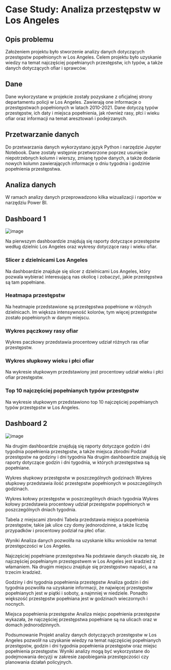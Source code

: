 # Case Study: Analiza przestępstw w Los Angeles
## Opis problemu
Założeniem projektu było stworzenie analizy danych dotyczących przestępstw popełnionych w Los Angeles. Celem projektu było uzyskanie wiedzy na temat najczęściej popełnianych przestępstw, ich typów, a także danych dotyczących ofiar i sprawców.

## Dane
Dane wykorzystane w projekcie zostały pozyskane z oficjalnej strony departamentu policji w Los Angeles. Zawierają one informacje o przestępstwach popełnionych w latach 2010-2021. Dane dotyczą typów przestępstw, ich daty i miejsca popełnienia, jak również rasy, płci i wieku ofiar oraz informacji na temat aresztowań i podejrzanych.

## Przetwarzanie danych
Do przetwarzania danych wykorzystano język Python i narzędzie Jupyter Notebook. Dane zostały wstępnie przetworzone poprzez usunięcie niepotrzebnych kolumn i wierszy, zmianę typów danych, a także dodanie nowych kolumn zawierających informacje o dniu tygodnia i godzinie popełnienia przestępstwa.

## Analiza danych
W ramach analizy danych przeprowadzono kilka wizualizacji i raportów w narzędziu Power BI.

## Dashboard 1

![image](https://user-images.githubusercontent.com/130370888/230990388-c0bd6b92-14ef-4456-80c6-6d6c4a352d28.png)

Na pierwszym dashboardzie znajdują się raporty dotyczące przestępstw według dzielnic Los Angeles oraz wykresy dotyczące rasy i wieku ofiar.

### Slicer z dzielnicami Los Angeles
Na dashboardzie znajduje się slicer z dzielnicami Los Angeles, który pozwala wybierać interesującą nas okolicę i zobaczyć, jakie przestępstwa są tam popełniane.

### Heatmapa przestępstw
Na heatmapie przedstawione są przestępstwa popełnione w różnych dzielnicach. Im większa intensywność kolorów, tym więcej przestępstw zostało popełnionych w danym miejscu.

### Wykres pączkowy rasy ofiar
Wykres paczkowy przedstawia procentowy udział różnych ras ofiar przestępstw.

### Wykres słupkowy wieku i płci ofiar
Na wykresie słupkowym przedstawiony jest procentowy udział wieku i płci ofiar przestępstw.

### Top 10 najczęściej popełnianych typów przestępstw
Na wykresie słupkowym przedstawiono top 10 najczęściej popełnianych typów przestępstw w Los Angeles.

## Dashboard 2

![image](https://user-images.githubusercontent.com/130370888/230990476-b2da7bc9-e2f5-4ea1-8c96-35fc8ae129a9.png)

Na drugim dashboardzie znajdują się raporty dotyczące godzin i dni tygodnia popełnienia przestępstw, a także miejsca zbrodni
Podział przestępstw na godziny i dni tygodnia
Na drugim dashboardzie znajdują się raporty dotyczące godzin i dni tygodnia, w których przestępstwa są popełniane.

Wykres słupkowy przestępstw w poszczególnych godzinach
Wykres słupkowy przedstawia ilość przestępstw popełnionych w poszczególnych godzinach.

Wykres kołowy przestępstw w poszczególnych dniach tygodnia
Wykres kołowy przedstawia procentowy udział przestępstw popełnionych w poszczególnych dniach tygodnia.

Tabela z miejscami zbrodni
Tabela przedstawia miejsca popełnienia przestępstw, takie jak ulice czy domy jednorodzinne, a także liczbę przypadków i procentowy podział na płeć ofiar.

Wyniki
Analiza danych pozwoliła na uzyskanie kilku wniosków na temat przestępczości w Los Angeles.

Najczęściej popełniane przestępstwa
Na podstawie danych okazało się, że najczęściej popełnianym przestępstwem w Los Angeles jest kradzież z włamaniem. Na drugim miejscu znajduje się przestępstwo napaści, a na trzecim kradzież.

Godziny i dni tygodnia popełnienia przestępstw
Analiza godzin i dni tygodnia pozwoliła na uzyskanie informacji, że najwięcej przestępstw popełnianych jest w piątki i soboty, a najmniej w niedziele. Ponadto większość przestępstw popełniana jest w godzinach wieczornych i nocnych.

Miejsca popełnienia przestępstw
Analiza miejsc popełnienia przestępstw wykazała, że najczęściej przestępstwa popełniane są na ulicach oraz w domach jednorodzinnych.

Podsumowanie
Projekt analizy danych dotyczących przestępstw w Los Angeles pozwolił na uzyskanie wiedzy na temat najczęściej popełnianych przestępstw, godzin i dni tygodnia popełnienia przestępstw oraz miejsc popełnienia przestępstw. Wyniki analizy mogą być wykorzystane do podejmowania decyzji w zakresie zapobiegania przestępczości czy planowania działań policyjnych.


